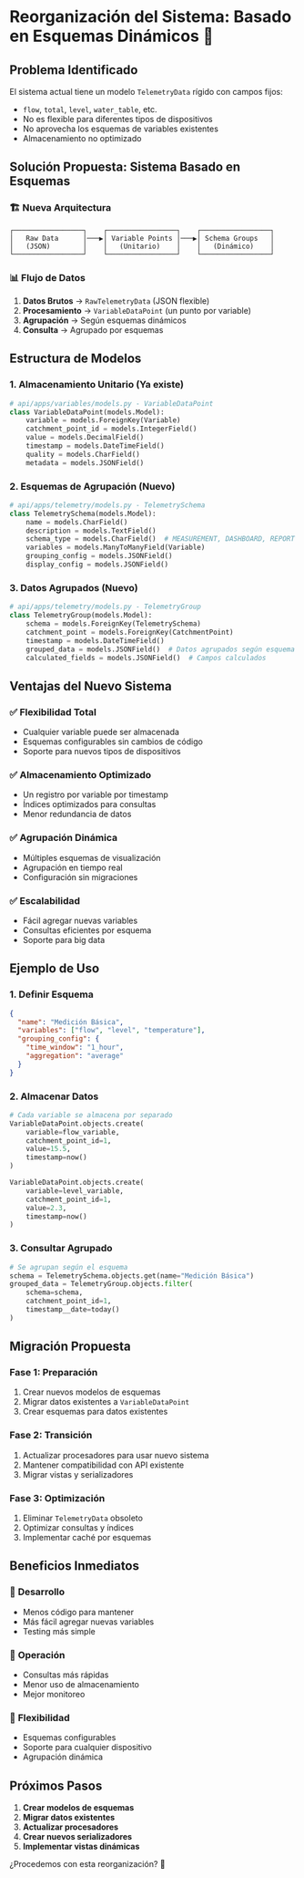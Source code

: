# Reorganización del Sistema: Basado en Esquemas Dinámicos 🎯

## Problema Identificado

El sistema actual tiene un modelo `TelemetryData` rígido con campos fijos:

- `flow`, `total`, `level`, `water_table`, etc.
- No es flexible para diferentes tipos de dispositivos
- No aprovecha los esquemas de variables existentes
- Almacenamiento no optimizado

## Solución Propuesta: Sistema Basado en Esquemas

### 🏗️ **Nueva Arquitectura**

```
┌─────────────────┐    ┌─────────────────┐    ┌─────────────────┐
│   Raw Data      │───▶│ Variable Points │───▶│ Schema Groups   │
│   (JSON)        │    │   (Unitario)    │    │   (Dinámico)    │
└─────────────────┘    └─────────────────┘    └─────────────────┘
```

### 📊 **Flujo de Datos**

1. **Datos Brutos** → `RawTelemetryData` (JSON flexible)
2. **Procesamiento** → `VariableDataPoint` (un punto por variable)
3. **Agrupación** → Según esquemas dinámicos
4. **Consulta** → Agrupado por esquemas

## Estructura de Modelos

### 1. **Almacenamiento Unitario** (Ya existe)

```python
# api/apps/variables/models.py - VariableDataPoint
class VariableDataPoint(models.Model):
    variable = models.ForeignKey(Variable)
    catchment_point_id = models.IntegerField()
    value = models.DecimalField()
    timestamp = models.DateTimeField()
    quality = models.CharField()
    metadata = models.JSONField()
```

### 2. **Esquemas de Agrupación** (Nuevo)

```python
# api/apps/telemetry/models.py - TelemetrySchema
class TelemetrySchema(models.Model):
    name = models.CharField()
    description = models.TextField()
    schema_type = models.CharField()  # MEASUREMENT, DASHBOARD, REPORT
    variables = models.ManyToManyField(Variable)
    grouping_config = models.JSONField()
    display_config = models.JSONField()
```

### 3. **Datos Agrupados** (Nuevo)

```python
# api/apps/telemetry/models.py - TelemetryGroup
class TelemetryGroup(models.Model):
    schema = models.ForeignKey(TelemetrySchema)
    catchment_point = models.ForeignKey(CatchmentPoint)
    timestamp = models.DateTimeField()
    grouped_data = models.JSONField()  # Datos agrupados según esquema
    calculated_fields = models.JSONField()  # Campos calculados
```

## Ventajas del Nuevo Sistema

### ✅ **Flexibilidad Total**

- Cualquier variable puede ser almacenada
- Esquemas configurables sin cambios de código
- Soporte para nuevos tipos de dispositivos

### ✅ **Almacenamiento Optimizado**

- Un registro por variable por timestamp
- Índices optimizados para consultas
- Menor redundancia de datos

### ✅ **Agrupación Dinámica**

- Múltiples esquemas de visualización
- Agrupación en tiempo real
- Configuración sin migraciones

### ✅ **Escalabilidad**

- Fácil agregar nuevas variables
- Consultas eficientes por esquema
- Soporte para big data

## Ejemplo de Uso

### **1. Definir Esquema**

```json
{
  "name": "Medición Básica",
  "variables": ["flow", "level", "temperature"],
  "grouping_config": {
    "time_window": "1_hour",
    "aggregation": "average"
  }
}
```

### **2. Almacenar Datos**

```python
# Cada variable se almacena por separado
VariableDataPoint.objects.create(
    variable=flow_variable,
    catchment_point_id=1,
    value=15.5,
    timestamp=now()
)

VariableDataPoint.objects.create(
    variable=level_variable,
    catchment_point_id=1,
    value=2.3,
    timestamp=now()
)
```

### **3. Consultar Agrupado**

```python
# Se agrupan según el esquema
schema = TelemetrySchema.objects.get(name="Medición Básica")
grouped_data = TelemetryGroup.objects.filter(
    schema=schema,
    catchment_point_id=1,
    timestamp__date=today()
)
```

## Migración Propuesta

### **Fase 1: Preparación**

1. Crear nuevos modelos de esquemas
2. Migrar datos existentes a `VariableDataPoint`
3. Crear esquemas para datos existentes

### **Fase 2: Transición**

1. Actualizar procesadores para usar nuevo sistema
2. Mantener compatibilidad con API existente
3. Migrar vistas y serializadores

### **Fase 3: Optimización**

1. Eliminar `TelemetryData` obsoleto
2. Optimizar consultas y índices
3. Implementar caché por esquemas

## Beneficios Inmediatos

### 🚀 **Desarrollo**

- Menos código para mantener
- Más fácil agregar nuevas variables
- Testing más simple

### 🚀 **Operación**

- Consultas más rápidas
- Menor uso de almacenamiento
- Mejor monitoreo

### 🚀 **Flexibilidad**

- Esquemas configurables
- Soporte para cualquier dispositivo
- Agrupación dinámica

## Próximos Pasos

1. **Crear modelos de esquemas**
2. **Migrar datos existentes**
3. **Actualizar procesadores**
4. **Crear nuevos serializadores**
5. **Implementar vistas dinámicas**

¿Procedemos con esta reorganización? 🎯

